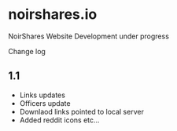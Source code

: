 noirshares.io
=============

NoirShares Website
Development under progress

Change log

1.1
--- 
- Links updates
- Officers update
- Downlaod links pointed to local server
- Added reddit icons etc...
